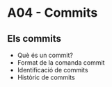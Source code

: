# A04 - Commits

## Els commits

- Què és un commit?
- Format de la comanda commit
- Identificació de commits
- Històric de commits



